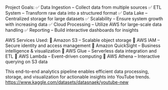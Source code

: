 Project Goals:
✅ Data Ingestion – Collect data from multiple sources
✅ ETL System – Transform raw data into a structured format
✅ Data Lake – Centralized storage for large datasets
✅ Scalability – Ensure system growth with increasing data
✅ Cloud Processing – Utilize AWS for large-scale data handling
✅ Reporting – Build interactive dashboards for insights

AWS Services Used:
🔹 Amazon S3 – Scalable object storage
🔹 AWS IAM – Secure identity and access management
🔹 Amazon QuickSight – Business intelligence & visualization
🔹 AWS Glue – Serverless data integration and ETL
🔹 AWS Lambda – Event-driven computing
🔹 AWS Athena – Interactive querying on S3 data

This end-to-end analytics pipeline enables efficient data processing, storage, and visualization for actionable insights into YouTube trends. 
https://www.kaggle.com/datasets/datasnaek/youtube-new
